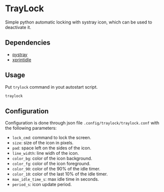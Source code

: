 # TrayLock

Simple python automatic locking with systray icon, which can be used to deactivate it.

## Dependencies

 - [pystray](https://github.com/moses-palmer/pystray)
 - [xprintidle](https://github.com/g0hl1n/xprintidle)

## Usage

Put `trylock` command in yout autostart script.

```sh
traylock
```

## Configuration

Configuration is done through json file `.config/traylock/traylock.conf` with the following parameters:

 - `lock_cmd`: command to lock the screen.
 - `size`: size of the icon in pixels.
 - `pad`: space left on the sides of the icon.
 - `line_width`: line widh of the icon.
 - `color_bg`: color of the icon background.
 - `color_fg`: color of the icon foreground.
 - `color_90`: color of the 90% of the idle timer.
 - `color_10`: color of the last 10% of the idle timer.
 - `max_idle_time_s`: max idle time in seconds.
 - `period_s`: icon update period.


